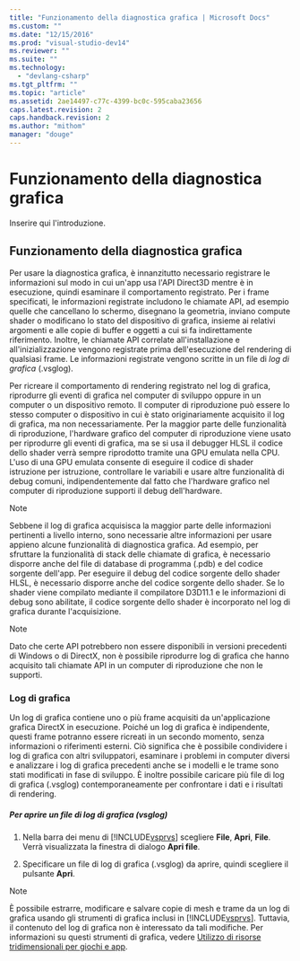 ```yaml
---
title: "Funzionamento della diagnostica grafica | Microsoft Docs"
ms.custom: ""
ms.date: "12/15/2016"
ms.prod: "visual-studio-dev14"
ms.reviewer: ""
ms.suite: ""
ms.technology: 
  - "devlang-csharp"
ms.tgt_pltfrm: ""
ms.topic: "article"
ms.assetid: 2ae14497-c77c-4399-bc0c-595caba23656
caps.latest.revision: 2
caps.handback.revision: 2
ms.author: "mithom"
manager: "douge"
---
```

# Funzionamento della diagnostica grafica
Inserire qui l'introduzione.  
  
## Funzionamento della diagnostica grafica  
 Per usare la diagnostica grafica, è innanzitutto necessario registrare le informazioni sul modo in cui un'app usa l'API Direct3D mentre è in esecuzione, quindi esaminare il comportamento registrato.  Per i frame specificati, le informazioni registrate includono le chiamate API, ad esempio quelle che cancellano lo schermo, disegnano la geometria, inviano compute shader o modificano lo stato del dispositivo di grafica, insieme ai relativi argomenti e alle copie di buffer e oggetti a cui si fa indirettamente riferimento.  Inoltre, le chiamate API correlate all'installazione e all'inizializzazione vengono registrate prima dell'esecuzione del rendering di qualsiasi frame.  Le informazioni registrate vengono scritte in un file di *log di grafica* \(.vsglog\).  
  
 Per ricreare il comportamento di rendering registrato nel log di grafica, riprodurre gli eventi di grafica nel computer di sviluppo oppure in un computer o un dispositivo remoto.  Il computer di riproduzione può essere lo stesso computer o dispositivo in cui è stato originariamente acquisito il log di grafica, ma non necessariamente.  Per la maggior parte delle funzionalità di riproduzione, l'hardware grafico del computer di riproduzione viene usato per riprodurre gli eventi di grafica, ma se si usa il debugger HLSL il codice dello shader verrà sempre riprodotto tramite una GPU emulata nella CPU.  L'uso di una GPU emulata consente di eseguire il codice di shader istruzione per istruzione, controllare le variabili e usare altre funzionalità di debug comuni, indipendentemente dal fatto che l'hardware grafico nel computer di riproduzione supporti il debug dell'hardware.  
  
> [!NOTE]
>  Sebbene il log di grafica acquisisca la maggior parte delle informazioni pertinenti a livello interno, sono necessarie altre informazioni per usare appieno alcune funzionalità di diagnostica grafica.  Ad esempio, per sfruttare la funzionalità di stack delle chiamate di grafica, è necessario disporre anche del file di database di programma \(.pdb\) e del codice sorgente dell'app.  Per eseguire il debug del codice sorgente dello shader HLSL, è necessario disporre anche del codice sorgente dello shader.  Se lo shader viene compilato mediante il compilatore D3D11.1 e le informazioni di debug sono abilitate, il codice sorgente dello shader è incorporato nel log di grafica durante l'acquisizione.  
  
> [!NOTE]
>  Dato che certe API potrebbero non essere disponibili in versioni precedenti di Windows o di DirectX, non è possibile riprodurre log di grafica che hanno acquisito tali chiamate API in un computer di riproduzione che non le supporti.  
  
### Log di grafica  
 Un log di grafica contiene uno o più frame acquisiti da un'applicazione grafica DirectX in esecuzione.  Poiché un log di grafica è indipendente, questi frame potranno essere ricreati in un secondo momento, senza informazioni o riferimenti esterni.  Ciò significa che è possibile condividere i log di grafica con altri sviluppatori, esaminare i problemi in computer diversi e analizzare i log di grafica precedenti anche se i modelli e le trame sono stati modificati in fase di sviluppo.  È inoltre possibile caricare più file di log di grafica \(.vsglog\) contemporaneamente per confrontare i dati e i risultati di rendering.  
  
##### Per aprire un file di log di grafica \(vsglog\)  
  
1.  Nella barra dei menu di [!INCLUDE[vsprvs](../assembler/masm/includes/vsprvs_md.md)] scegliere **File**, **Apri**, **File**.  Verrà visualizzata la finestra di dialogo **Apri file**.  
  
2.  Specificare un file di log di grafica \(.vsglog\) da aprire, quindi scegliere il pulsante **Apri**.  
  
> [!NOTE]
>  È possibile estrarre, modificare e salvare copie di mesh e trame da un log di grafica usando gli strumenti di grafica inclusi in [!INCLUDE[vsprvs](../assembler/masm/includes/vsprvs_md.md)].  Tuttavia, il contenuto del log di grafica non è interessato da tali modifiche.  Per informazioni su questi strumenti di grafica, vedere [Utilizzo di risorse tridimensionali per giochi e app](../Topic/Working%20with%203-D%20Assets%20for%20Games%20and%20Apps.md).
